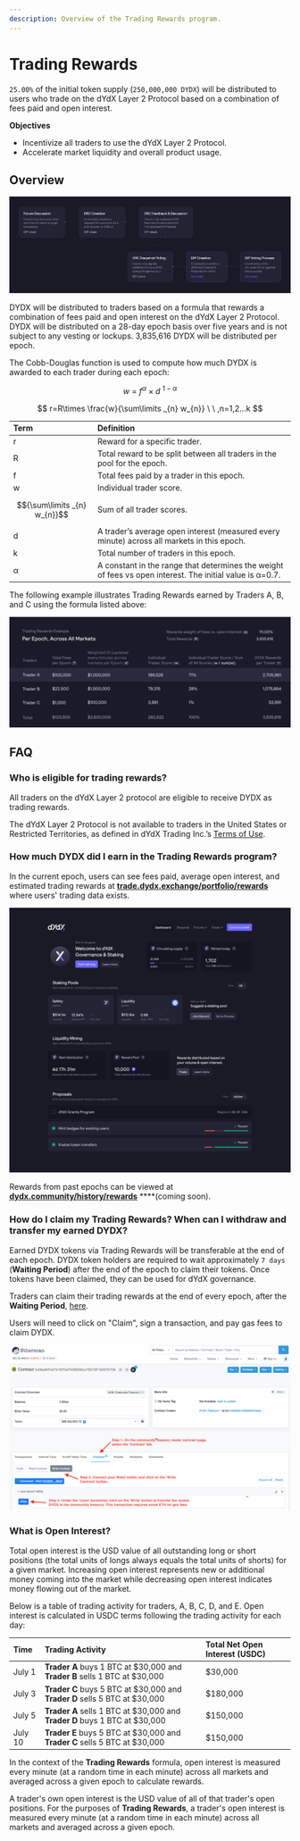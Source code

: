 ```yaml
---
description: Overview of the Trading Rewards program.
---
```


# Trading Rewards

`25.00%` of the initial token supply \(`250,000,000 DYDX`\) will be distributed to users who trade on the dYdX Layer 2 Protocol based on a combination of fees paid and open interest.

**Objectives**

* Incentivize all traders to use the dYdX Layer 2 Protocol.
* Accelerate market liquidity and overall product usage.

## **Overview**

![Earn rewards by trading on the dYdX Layer 2 Protocol](../.gitbook/assets/image%20%2814%29.png)

DYDX will be distributed to traders based on a formula that rewards a combination of fees paid and open interest on the dYdX Layer 2 Protocol. DYDX will be distributed on a 28-day epoch basis over five years and is not subject to any vesting or lockups. 3,835,616 DYDX will be distributed per epoch.

The Cobb-Douglas function is used to compute how much DYDX is awarded to each trader during each epoch:

$$
w\ =\ f ^{\alpha } \times d \ ^{1-\alpha }
$$

$$
r=R\times \frac{w}{\sum\limits _{n} w_{n}} \ \ ,n=1,2...k
$$

| Term | Definition |
| :--- | :--- |
| r | Reward for a specific trader. |
| R | Total reward to be split between all traders in the pool for the epoch. |
| f | Total fees paid by a trader in this epoch. |
| w | Individual trader score. |
| $${\sum\limits _{n} w_{n}}$$ | Sum of all trader scores. |
| d | A trader’s average open interest \(measured every minute\) across all markets in this epoch. |
| k | Total number of traders in this epoch. |
| α | A constant in the range that determines the weight of fees vs open interest. The initial value is α=0.7. |

The following example illustrates Trading Rewards earned by Traders A, B, and C using the formula listed above:

![An example distribution for Trading Rewards](../.gitbook/assets/frame-1208.png)

## FAQ

### Who is eligible for trading rewards?

All traders on the dYdX Layer 2 protocol are eligible to receive DYDX as trading rewards.

The dYdX Layer 2 Protocol is not available to traders in the United States or Restricted Territories, as defined in dYdX Trading Inc.’s [Terms of Use](https://dydx.exchange/terms).

### How much DYDX did I earn in the Trading Rewards program?

In the current epoch, users can see fees paid, average open interest, and estimated trading rewards at [**trade.dydx.exchange/portfolio/rewards**](https://trade.dydx.exchange/portfolio/rewards) where users' trading data exists.

![Rewards info for the current epoch](../.gitbook/assets/image%20%2820%29.png)

Rewards from past epochs can be viewed at [**dydx.community/history/rewards**](https://dydx.community/history/rewards) ****\(coming soon\).

### How do I claim my Trading Rewards? When can I withdraw and transfer my earned DYDX?

Earned DYDX tokens via Trading Rewards will be transferable at the end of each epoch. DYDX token holders are required to wait approximately `7 days` \(**Waiting Period**\) after the end of the epoch to claim their tokens. Once tokens have been claimed, they can be used for dYdX governance.

Traders can claim their trading rewards at the end of every epoch, after the **Waiting Period**, [here](https://dydx.community/dashboard). 

Users will need to click on "Claim", sign a transaction, and pay gas fees to claim DYDX.

![Portfolio overview of rewards](../.gitbook/assets/image.png)

### What is Open Interest?

Total open interest is the USD value of all outstanding long or short positions \(the total units of longs always equals the total units of shorts\) for a given market. Increasing open interest represents new or additional money coming into the market while decreasing open interest indicates money flowing out of the market.

Below is a table of trading activity for traders, A, B, C, D, and E. Open interest is calculated in USDC terms following the trading activity for each day:

| Time | Trading Activity | Total Net Open Interest \(USDC\) |
| :--- | :--- | :--- |
| July 1 | **Trader A** buys 1 BTC at $30,000 and **Trader B** sells 1 BTC at $30,000 | $30,000 |
| July 3 | **Trader C** buys 5 BTC at $30,000 and **Trader D** sells 5 BTC at $30,000 | $180,000 |
| July 5 | **Trader A** sells 1 BTC at $30,000 and **Trader D** buys 1 BTC at $30,000 | $150,000 |
| July 10 | **Trader E** buys 5 BTC at $30,000 and **Trader C** sells 5 BTC at $30,000 | $150,000 |

In the context of the **Trading Rewards** formula, open interest is measured every minute \(at a random time in each minute\) across all markets and averaged across a given epoch to calculate rewards.

A trader's own open interest is the USD value of all of that trader's open positions. For the purposes of **Trading Rewards**, a trader's open interest is measured every minute \(at a random time in each minute\) across all markets and averaged across a given epoch.

